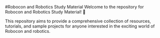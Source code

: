 
#Robocon and Robotics Study Material
Welcome to the repository for Robocon and Robotics Study Material! :robot:

This repository aims to provide a comprehensive collection of resources, tutorials, and sample projects for anyone interested in the exciting world of Robocon and robotics.
